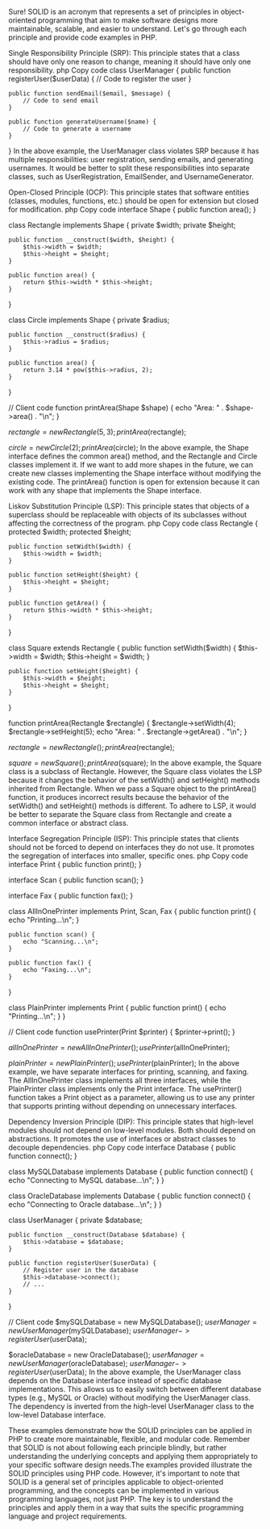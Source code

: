 Sure! SOLID is an acronym that represents a set of principles in object-oriented programming that aim to make software designs more maintainable, scalable, and easier to understand. Let's go through each principle and provide code examples in PHP.

Single Responsibility Principle (SRP):
This principle states that a class should have only one reason to change, meaning it should have only one responsibility.
php
Copy code
class UserManager {
    public function registerUser($userData) {
        // Code to register the user
    }
    
    public function sendEmail($email, $message) {
        // Code to send email
    }
    
    public function generateUsername($name) {
        // Code to generate a username
    }
}
In the above example, the UserManager class violates SRP because it has multiple responsibilities: user registration, sending emails, and generating usernames. It would be better to split these responsibilities into separate classes, such as UserRegistration, EmailSender, and UsernameGenerator.

Open-Closed Principle (OCP):
This principle states that software entities (classes, modules, functions, etc.) should be open for extension but closed for modification.
php
Copy code
interface Shape {
    public function area();
}

class Rectangle implements Shape {
    private $width;
    private $height;
    
    public function __construct($width, $height) {
        $this->width = $width;
        $this->height = $height;
    }
    
    public function area() {
        return $this->width * $this->height;
    }
}

class Circle implements Shape {
    private $radius;
    
    public function __construct($radius) {
        $this->radius = $radius;
    }
    
    public function area() {
        return 3.14 * pow($this->radius, 2);
    }
}

// Client code
function printArea(Shape $shape) {
    echo "Area: " . $shape->area() . "\n";
}

$rectangle = new Rectangle(5, 3);
printArea($rectangle);

$circle = new Circle(2);
printArea($circle);
In the above example, the Shape interface defines the common area() method, and the Rectangle and Circle classes implement it. If we want to add more shapes in the future, we can create new classes implementing the Shape interface without modifying the existing code. The printArea() function is open for extension because it can work with any shape that implements the Shape interface.

Liskov Substitution Principle (LSP):
This principle states that objects of a superclass should be replaceable with objects of its subclasses without affecting the correctness of the program.
php
Copy code
class Rectangle {
    protected $width;
    protected $height;
    
    public function setWidth($width) {
        $this->width = $width;
    }
    
    public function setHeight($height) {
        $this->height = $height;
    }
    
    public function getArea() {
        return $this->width * $this->height;
    }
}

class Square extends Rectangle {
    public function setWidth($width) {
        $this->width = $width;
        $this->height = $width;
    }
    
    public function setHeight($height) {
        $this->width = $height;
        $this->height = $height;
    }
}

function printArea(Rectangle $rectangle) {
    $rectangle->setWidth(4);
    $rectangle->setHeight(5);
    echo "Area: " . $rectangle->getArea() . "\n";
}

$rectangle = new Rectangle();
printArea($rectangle);

$square = new Square();
printArea($square);
In the above example, the Square class is a subclass of Rectangle. However, the Square class violates the LSP because it changes the behavior of the setWidth() and setHeight() methods inherited from Rectangle. When we pass a Square object to the printArea() function, it produces incorrect results because the behavior of the setWidth() and setHeight() methods is different. To adhere to LSP, it would be better to separate the Square class from Rectangle and create a common interface or abstract class.

Interface Segregation Principle (ISP):
This principle states that clients should not be forced to depend on interfaces they do not use. It promotes the segregation of interfaces into smaller, specific ones.
php
Copy code
interface Print {
    public function print();
}

interface Scan {
    public function scan();
}

interface Fax {
    public function fax();
}

class AllInOnePrinter implements Print, Scan, Fax {
    public function print() {
        echo "Printing...\n";
    }
    
    public function scan() {
        echo "Scanning...\n";
    }
    
    public function fax() {
        echo "Faxing...\n";
    }
}

class PlainPrinter implements Print {
    public function print() {
        echo "Printing...\n";
    }
}

// Client code
function usePrinter(Print $printer) {
    $printer->print();
}

$allInOnePrinter = new AllInOnePrinter();
usePrinter($allInOnePrinter);

$plainPrinter = new PlainPrinter();
usePrinter($plainPrinter);
In the above example, we have separate interfaces for printing, scanning, and faxing. The AllInOnePrinter class implements all three interfaces, while the PlainPrinter class implements only the Print interface. The usePrinter() function takes a Print object as a parameter, allowing us to use any printer that supports printing without depending on unnecessary interfaces.

Dependency Inversion Principle (DIP):
This principle states that high-level modules should not depend on low-level modules. Both should depend on abstractions. It promotes the use of interfaces or abstract classes to decouple dependencies.
php
Copy code
interface Database {
    public function connect();
}

class MySQLDatabase implements Database {
    public function connect() {
        echo "Connecting to MySQL database...\n";
    }
}

class OracleDatabase implements Database {
    public function connect() {
        echo "Connecting to Oracle database...\n";
    }
}

class UserManager {
    private $database;
    
    public function __construct(Database $database) {
        $this->database = $database;
    }
    
    public function registerUser($userData) {
        // Register user in the database
        $this->database->connect();
        // ...
    }
}

// Client code
$mySQLDatabase = new MySQLDatabase();
$userManager = new UserManager($mySQLDatabase);
$userManager->registerUser($userData);

$oracleDatabase = new OracleDatabase();
$userManager = new UserManager($oracleDatabase);
$userManager->registerUser($userData);
In the above example, the UserManager class depends on the Database interface instead of specific database implementations. This allows us to easily switch between different database types (e.g., MySQL or Oracle) without modifying the UserManager class. The dependency is inverted from the high-level UserManager class to the low-level Database interface.

These examples demonstrate how the SOLID principles can be applied in PHP to create more maintainable, flexible, and modular code. Remember that SOLID is not about following each principle blindly, but rather understanding the underlying concepts and applying them appropriately to your specific software design needs.The examples provided illustrate the SOLID principles using PHP code. However, it's important to note that SOLID is a general set of principles applicable to object-oriented programming, and the concepts can be implemented in various programming languages, not just PHP. The key is to understand the principles and apply them in a way that suits the specific programming language and project requirements.